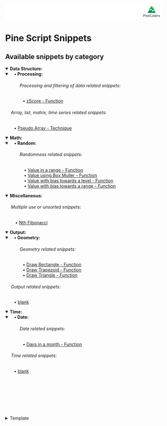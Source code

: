 ![PineCoders](/images/PineCodersLong.png "PineCoders")

<!-- if you need to give space before text to format tabulation use keys &ensp; &emsp; combination-->
# Pine Script Snippets 

## Available snippets by category
<!--  -->

<!-- ••••••••••••••••••••••••••••••••••••••••••••••••••••••••••••••••••••••••••••••••••••••••••••• -->
<!-- Data Structure Category: -->
<details open>
  <!-- leave a blank line after summary -->
  <summary><b>Data Structure:</b></summary>
  
<details open>
  <!-- leave a blank line after summary -->
  <summary><b>&emsp;• Processing:</b></summary>
  
  <!--#### &emsp;&emsp;&emsp;&emsp; -->
######  &emsp;&emsp;&emsp; Processing and filtering of data related snippets:  
&emsp;&emsp;&emsp;&emsp;• [zScore - Function](/./snippets/category/data_structure/processing/zscore_function.md "Standardization using zScore.")<br/>
</details>

  <!--#### &emsp; -->
######  &emsp; Array, list, matrix, time series related snippets:  
&emsp;&emsp;• [Pseudo Array - Technique](/./snippets/category/data_structure/pseudo_array_technique.md "Pseudo Array - Technique.")<br/>
</details>

<!-- ••••••••••••••••••••••••••••••••••••••••••••••••••••••••••••••••••••••••••••••••••••••••••••• -->
<!-- Math Category: -->
<details open>
  <!-- leave a blank line after summary -->
  <summary><b>Math:</b></summary>
  
<details open>
  <!-- leave a blank line after summary -->
  <summary><b>&emsp;• Random:</b></summary>
  
  <!--#### &emsp; -->
######  &emsp;&emsp;&emsp; Randomness related snippets:  
&emsp;&emsp;&emsp;&emsp; • [Value in a range - Function](/./snippets/category/math/random/prng_range_function.md "generate a value within range 0 to parameter.")<br/>
&emsp;&emsp;&emsp;&emsp; • [Value using Box Muller - Function](/./snippets/category/math/random/prng_Box_Muller_function.md "generate a value with bias towards a normal distribution.")<br/>
&emsp;&emsp;&emsp;&emsp; • [Value with bias towards a level - Function](/./snippets/category/math/random/prng_weighed_bias_function.md "generate a value with bias towards a level.")<br/>
&emsp;&emsp;&emsp;&emsp; • [Value with bias towards a range - Function](/./snippets/category/math/random/prng_weighed_2bias_function.md "generate a value with bias towards a range within a range.")<br/>
</details>
<!-- Math Snippets go here: -->
</details>


<!-- ••••••••••••••••••••••••••••••••••••••••••••••••••••••••••••••••••••••••••••••••••••••••••••• -->
<!-- Miscellaneous Category: -->
<details open>
  <!-- leave a blank line after summary -->
  <summary><b>Miscellaneous:</b></summary>
  
  <!--#### &emsp; Miscellaneous:-->
######  &emsp; Multiple use or unsorted snippets:  
 &emsp;&emsp; • [Nth Fibonacci](/./snippets/category/miscellaneous/nth_fibonacci.md#function-to-find-nth-fibonacci "Find the Nth Fibonacci sequence number.")
</details>

<!-- ••••••••••••••••••••••••••••••••••••••••••••••••••••••••••••••••••••••••••••••••••••••••••••• -->
<!-- Output Category: -->
<details open>
  <!-- leave a blank line after summary -->
  <summary><b>Output:</b></summary>
  
<details open>
  <!-- leave a blank line after summary -->
  <summary><b>&emsp;• Geometry:</b></summary>
  
  <!--#### &emsp;&emsp;&emsp;&emsp; -->
######  &emsp;&emsp;&emsp; Geometry related snippets:  
&emsp;&emsp;&emsp;&emsp;• [Draw Rectangle - Function](/./snippets/category/output/geometry/draw_rectangle_function.md "function to draw rectangles on chart.")<br/>
&emsp;&emsp;&emsp;&emsp;• [Draw Trapezoid - Function](/./snippets/category/output/geometry/draw_trapezoid_function.md "function to draw trapezoids on chart.")<br/>
&emsp;&emsp;&emsp;&emsp;• [Draw Triangle - Function](/./snippets/category/output/geometry/draw_triangle_function.md "function to draw triangles on chart.")<br/>
</details>

  <!--#### &emsp; -->
######  &emsp; Output related snippets:  
&emsp;&emsp;• [blank](/./ "blank.")<br/>
</details>

<!-- ••••••••••••••••••••••••••••••••••••••••••••••••••••••••••••••••••••••••••••••••••••••••••••• -->
<!-- Time Category: -->
<details open>
  <!-- leave a blank line after summary -->
  <summary><b>Time:</b></summary>
  
<details open>
  <!-- leave a blank line after summary -->
  <summary><b>&emsp;• Date:</b></summary>
  
  <!--#### &emsp;&emsp;&emsp;&emsp; -->
######  &emsp;&emsp;&emsp; Date related snippets:  
&emsp;&emsp;&emsp;&emsp;• [Days in a month - Function](/./snippets/category/time/date/days_in_month_function.md "function to find how many days in a month.")<br/>
</details>

  <!--#### &emsp; -->
######  &emsp; Time related snippets:  
&emsp;&emsp;• [blank](/./ "blank.")<br/>
</details>


<!-- ••••••••••••••••••••••••••••••••••••••••••••••••••••••••••••••••••••••••••••••••••••••••••••• -->
<!-- ••••••••••••••••••••••••••••••••••••••••••••••••••••••••••••••••••••••••••••••••••••••••••••• -->
<!-- ••••••••••••••••••••••••••••••••••••••••••••••••••••••••••••••••••••••••••••••••••••••••••••• -->
<!-- ••••••••••••••••••••••••••••••••••••••••••••••••••••••••••••••••••••••••••••••••••••••••••••• -->
<!-- ••••••••••••••••••••••••••••••••••••••••••••••••••••••••••••••••••••••••••••••••••••••••••••• -->
<br/>
<br/>
<br/>
<br/>
<br/>
<br/>
<br/>
<details close>
  <!-- leave a blank line after summary -->
  <summary>Template</summary>
  
  #### Category A Snippets
  Perhaps a description is usefull..
  1. Snippet A1
  2. Snippet A2 family:
     * Snippet A2.1
     * Snippet A2.2
  3. Snippet A3

<details open>
  <!-- leave a blank line after summary -->
  <summary>Category B</summary>
  
  #### Category B Snippets
  Perhaps a description is usefull..
  
  ***
  
<details open>
  <!-- leave a blank line after summary -->
  <summary>Sub Category BA1</summary>
  
  1. Snippet SB1
  2. Snippet SB2 family:
     * Snippet SB2.1
     * Snippet SB2.2
  3. Snippet SB3
</details>
  
  ***
  
  1. Snippet B1
  2. Snippet B2
  3. Snippet B3 family:
     * Snippet B3.1
     * Snippet B3.2
  4. Snippet B3
</details>

</details>
